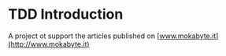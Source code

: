 # TDD Introduction
A project ot support the articles published on [www.mokabyte.it](http://www.mokabyte.it)




